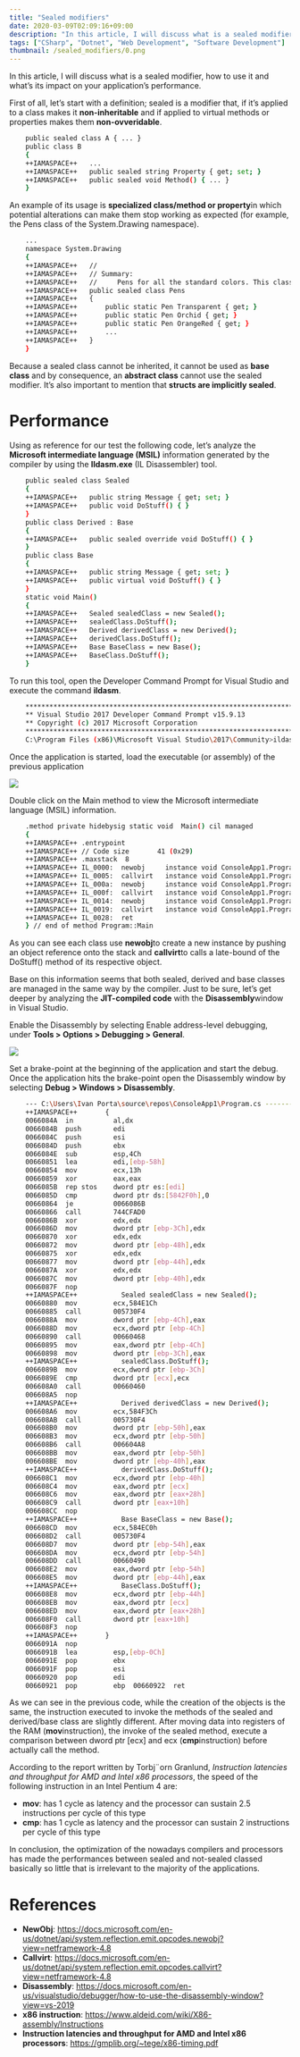```yaml
---
title: "Sealed modifiers"
date: 2020-03-09T02:09:16+09:00
description: "In this article, I will discuss what is a sealed modifier, how to use it and what’s its impact on your application’s performance."
tags: ["CSharp", "Dotnet", "Web Development", "Software Development"]
thumbnail: /sealed_modifiers/0.png
---
```


In this article, I will discuss what is a sealed modifier, how to use it and what’s its impact on your application’s performance.

First of all, let’s start with a definition; sealed is a modifier that, if it’s applied to a class makes it **non-inheritable** and if applied to virtual methods or properties makes them **non-ovveridable**.

```bash
    public sealed class A { ... }
    public class B 
    {
    ++IAMASPACE++   ...
    ++IAMASPACE++   public sealed string Property { get; set; }
    ++IAMASPACE++   public sealed void Method() { ... }
    }
```

An example of its usage is **specialized class/method or property**in which potential alterations can make them stop working as expected (for example, the Pens class of the System.Drawing namespace).

```bash
    ...
    namespace System.Drawing
    {
    ++IAMASPACE++   //
    ++IAMASPACE++   // Summary:
    ++IAMASPACE++   //     Pens for all the standard colors. This class cannot be inherited.
    ++IAMASPACE++   public sealed class Pens
    ++IAMASPACE++   {
    ++IAMASPACE++       public static Pen Transparent { get; }
    ++IAMASPACE++       public static Pen Orchid { get; }
    ++IAMASPACE++       public static Pen OrangeRed { get; }
    ++IAMASPACE++       ...
    ++IAMASPACE++   }
    }
```

Because a sealed class cannot be inherited, it cannot be used as **base class** and by consequence, an **abstract class** cannot use the sealed modifier. It’s also important to mention that **structs are implicitly sealed**.


# Performance

Using as reference for our test the following code, let’s analyze the **Microsoft intermediate language (MSIL)** information generated by the compiler by using the **Ildasm.exe** (IL Disassembler) tool.

```bash
    public sealed class Sealed
    {
    ++IAMASPACE++   public string Message { get; set; }
    ++IAMASPACE++   public void DoStuff() { }
    }
    public class Derived : Base
    {
    ++IAMASPACE++   public sealed override void DoStuff() { }
    }
    public class Base
    {
    ++IAMASPACE++   public string Message { get; set; }
    ++IAMASPACE++   public virtual void DoStuff() { }
    }
    static void Main()
    {
    ++IAMASPACE++   Sealed sealedClass = new Sealed();
    ++IAMASPACE++   sealedClass.DoStuff();
    ++IAMASPACE++   Derived derivedClass = new Derived();
    ++IAMASPACE++   derivedClass.DoStuff();
    ++IAMASPACE++   Base BaseClass = new Base();
    ++IAMASPACE++   BaseClass.DoStuff();
    }
```

To run this tool, open the Developer Command Prompt for Visual Studio and execute the command **ildasm**.

```bash
    **********************************************************************
    ** Visual Studio 2017 Developer Command Prompt v15.9.13
    ** Copyright (c) 2017 Microsoft Corporation
    **********************************************************************
    C:\Program Files (x86)\Microsoft Visual Studio\2017\Community>ildasm
```

Once the application is started, load the executable (or assembly) of the previous application

![](/images/sealed_modifiers/1.png)

Double click on the Main method to view the Microsoft intermediate language (MSIL) information.

```bash
    .method private hidebysig static void  Main() cil managed
    {
    ++IAMASPACE++ .entrypoint
    ++IAMASPACE++ // Code size       41 (0x29)
    ++IAMASPACE++ .maxstack  8
    ++IAMASPACE++ IL_0000:  newobj     instance void ConsoleApp1.Program/Sealed::.ctor()
    ++IAMASPACE++ IL_0005:  callvirt   instance void ConsoleApp1.Program/Sealed::DoStuff()
    ++IAMASPACE++ IL_000a:  newobj     instance void ConsoleApp1.Program/Derived::.ctor()
    ++IAMASPACE++ IL_000f:  callvirt   instance void ConsoleApp1.Program/Base::DoStuff()
    ++IAMASPACE++ IL_0014:  newobj     instance void ConsoleApp1.Program/Base::.ctor()
    ++IAMASPACE++ IL_0019:  callvirt   instance void ConsoleApp1.Program/Base::DoStuff()
    ++IAMASPACE++ IL_0028:  ret
    } // end of method Program::Main
```
As you can see each class use **newobj**to create a new instance by pushing an object reference onto the stack and **callvirt**to calls a late-bound of the DoStuff() method of its respective object.

Base on this information seems that both sealed, derived and base classes are managed in the same way by the compiler. Just to be sure, let’s get deeper by analyzing the **JIT-compiled code** with the **Disassembly**window in Visual Studio.

Enable the Disassembly by selecting Enable address-level debugging, under **Tools > Options > Debugging > General**.

![](/images/sealed_modifiers/2.png)

Set a brake-point at the beginning of the application and start the debug. Once the application hits the brake-point open the Disassembly window by selecting **Debug > Windows > Disassembly**.

```bash
    --- C:\Users\Ivan Porta\source\repos\ConsoleApp1\Program.cs --------------------
    ++IAMASPACE++       {
    0066084A  in          al,dx  
    0066084B  push        edi  
    0066084C  push        esi  
    0066084D  push        ebx  
    0066084E  sub         esp,4Ch  
    00660851  lea         edi,[ebp-58h]  
    00660854  mov         ecx,13h  
    00660859  xor         eax,eax  
    0066085B  rep stos    dword ptr es:[edi]  
    0066085D  cmp         dword ptr ds:[5842F0h],0  
    00660864  je          0066086B  
    00660866  call        744CFAD0  
    0066086B  xor         edx,edx  
    0066086D  mov         dword ptr [ebp-3Ch],edx  
    00660870  xor         edx,edx  
    00660872  mov         dword ptr [ebp-48h],edx  
    00660875  xor         edx,edx  
    00660877  mov         dword ptr [ebp-44h],edx  
    0066087A  xor         edx,edx  
    0066087C  mov         dword ptr [ebp-40h],edx  
    0066087F  nop  
    ++IAMASPACE++           Sealed sealedClass = new Sealed();
    00660880  mov         ecx,584E1Ch  
    00660885  call        005730F4  
    0066088A  mov         dword ptr [ebp-4Ch],eax  
    0066088D  mov         ecx,dword ptr [ebp-4Ch]  
    00660890  call        00660468  
    00660895  mov         eax,dword ptr [ebp-4Ch]  
    00660898  mov         dword ptr [ebp-3Ch],eax  
    ++IAMASPACE++           sealedClass.DoStuff();
    0066089B  mov         ecx,dword ptr [ebp-3Ch]  
    0066089E  cmp         dword ptr [ecx],ecx  
    006608A0  call        00660460  
    006608A5  nop  
    ++IAMASPACE++           Derived derivedClass = new Derived();
    006608A6  mov         ecx,584F3Ch  
    006608AB  call        005730F4  
    006608B0  mov         dword ptr [ebp-50h],eax  
    006608B3  mov         ecx,dword ptr [ebp-50h]  
    006608B6  call        006604A8  
    006608BB  mov         eax,dword ptr [ebp-50h]  
    006608BE  mov         dword ptr [ebp-40h],eax  
    ++IAMASPACE++           derivedClass.DoStuff();
    006608C1  mov         ecx,dword ptr [ebp-40h]  
    006608C4  mov         eax,dword ptr [ecx]  
    006608C6  mov         eax,dword ptr [eax+28h]  
    006608C9  call        dword ptr [eax+10h]  
    006608CC  nop  
    ++IAMASPACE++           Base BaseClass = new Base();
    006608CD  mov         ecx,584EC0h  
    006608D2  call        005730F4  
    006608D7  mov         dword ptr [ebp-54h],eax  
    006608DA  mov         ecx,dword ptr [ebp-54h]  
    006608DD  call        00660490  
    006608E2  mov         eax,dword ptr [ebp-54h]  
    006608E5  mov         dword ptr [ebp-44h],eax  
    ++IAMASPACE++           BaseClass.DoStuff();
    006608E8  mov         ecx,dword ptr [ebp-44h]  
    006608EB  mov         eax,dword ptr [ecx]  
    006608ED  mov         eax,dword ptr [eax+28h]  
    006608F0  call        dword ptr [eax+10h]  
    006608F3  nop  
    ++IAMASPACE++       }
    0066091A  nop  
    0066091B  lea         esp,[ebp-0Ch]  
    0066091E  pop         ebx  
    0066091F  pop         esi  
    00660920  pop         edi  
    00660921  pop         ebp  00660922  ret
```

As we can see in the previous code, while the creation of the objects is the same, the instruction executed to invoke the methods of the sealed and derived/base class are slightly different. After moving data into registers of the RAM (**mov**instruction), the invoke of the sealed method, execute a comparison between dword ptr \[ecx] and ecx (**cmp**instruction) before actually call the method.

According to the report written by Torbj¨orn Granlund, _Instruction latencies and throughput for AMD and Intel x86 processors_, the speed of the following instruction in an Intel Pentium 4 are:

- **mov**: has 1 cycle as latency and the processor can sustain 2.5 instructions per cycle of this type
- **cmp**: has 1 cycle as latency and the processor can sustain 2 instructions per cycle of this type

In conclusion, the optimization of the nowadays compilers and processors has made the performances between sealed and not-sealed classed basically so little that is irrelevant to the majority of the applications.

# References

- **NewObj**: <https://docs.microsoft.com/en-us/dotnet/api/system.reflection.emit.opcodes.newobj?view=netframework-4.8>
- **Callvirt**: <https://docs.microsoft.com/en-us/dotnet/api/system.reflection.emit.opcodes.callvirt?view=netframework-4.8>
- **Disassembly**: <https://docs.microsoft.com/en-us/visualstudio/debugger/how-to-use-the-disassembly-window?view=vs-2019>
- **x86 instruction**: <https://www.aldeid.com/wiki/X86-assembly/Instructions>
- **Instruction latencies and throughput for AMD and Intel x86 processors**: <https://gmplib.org/~tege/x86-timing.pdf>
